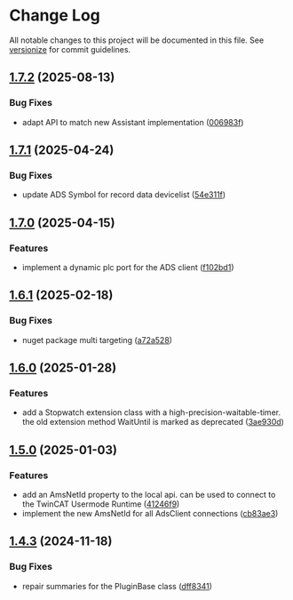 # Change Log

All notable changes to this project will be documented in this file. See [versionize](https://github.com/versionize/versionize) for commit guidelines.

<a name="1.7.2"></a>
## [1.7.2](https://www.github.com/OpenCommissioning/OC_Assistant_Sdk/releases/tag/v1.7.2) (2025-08-13)

### Bug Fixes

* adapt API to match new Assistant implementation ([006983f](https://www.github.com/OpenCommissioning/OC_Assistant_Sdk/commit/006983f7cf2a2b07b6deb856c8e4da0544a69553))

<a name="1.7.1"></a>
## [1.7.1](https://www.github.com/OpenCommissioning/OC_Assistant_Sdk/releases/tag/v1.7.1) (2025-04-24)

### Bug Fixes

* update ADS Symbol for record data devicelist ([54e311f](https://www.github.com/OpenCommissioning/OC_Assistant_Sdk/commit/54e311ff4ebf19757b571e54f0eca55ca1175dfd))

<a name="1.7.0"></a>
## [1.7.0](https://www.github.com/OpenCommissioning/OC_Assistant_Sdk/releases/tag/v1.7.0) (2025-04-15)

### Features

* implement a dynamic plc port for the ADS client ([f102bd1](https://www.github.com/OpenCommissioning/OC_Assistant_Sdk/commit/f102bd14d02695172aac8672a7112d569b38cbf5))

<a name="1.6.1"></a>
## [1.6.1](https://www.github.com/OpenCommissioning/OC_Assistant_Sdk/releases/tag/v1.6.1) (2025-02-18)

### Bug Fixes

* nuget package multi targeting ([a72a528](https://www.github.com/OpenCommissioning/OC_Assistant_Sdk/commit/a72a52899a8d79002c9c25ec484254b118b5d546))

<a name="1.6.0"></a>
## [1.6.0](https://www.github.com/OpenCommissioning/OC_Assistant_Sdk/releases/tag/v1.6.0) (2025-01-28)

### Features

* add a Stopwatch extension class with a high-precision-waitable-timer. the old extension method WaitUntil is marked as deprecated ([3ae930d](https://www.github.com/OpenCommissioning/OC_Assistant_Sdk/commit/3ae930dd5f0493b06a3030b15290dfbff8059c9b))

<a name="1.5.0"></a>
## [1.5.0](https://www.github.com/OpenCommissioning/OC_Assistant_Sdk/releases/tag/v1.5.0) (2025-01-03)

### Features

* add an AmsNetId property to the local api. can be used to connect to the TwinCAT Usermode Runtime ([41246f9](https://www.github.com/OpenCommissioning/OC_Assistant_Sdk/commit/41246f9c2f9f6703d240e4bb85ff4f65a84603b2))
* implement the new AmsNetId for all AdsClient connections ([cb83ae3](https://www.github.com/OpenCommissioning/OC_Assistant_Sdk/commit/cb83ae32375b6a1102f89b70e27a01de09104e42))

<a name="1.4.3"></a>
## [1.4.3](https://www.github.com/OpenCommissioning/OC_Assistant_Sdk/releases/tag/v1.4.3) (2024-11-18)

### Bug Fixes

* repair summaries for the PluginBase class ([dff8341](https://www.github.com/OpenCommissioning/OC_Assistant_Sdk/commit/dff8341e0b82a7f87e76b1e025db0236d912b82a))

